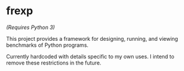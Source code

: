frexp
=====

*(Requires Python 3)*

This project provides a framework for designing, running, and
viewing benchmarks of Python programs.

Currently hardcoded with details specific to my own uses. I intend
to remove these restrictions in the future.
